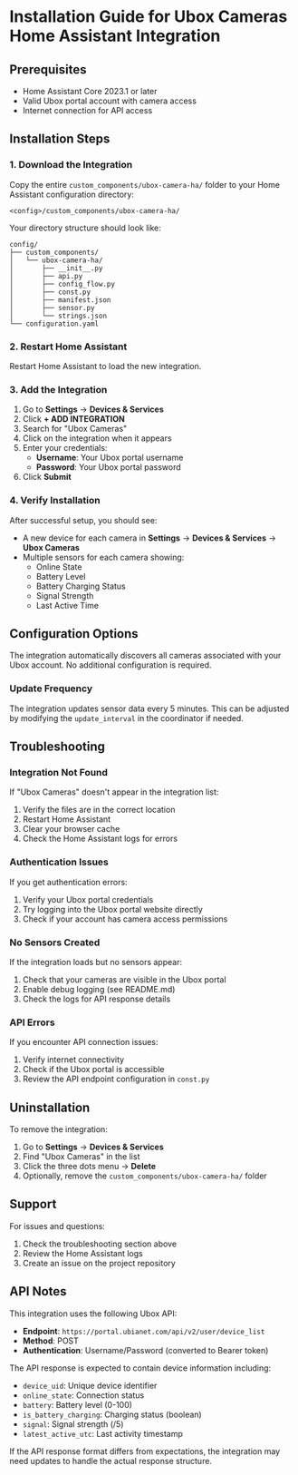 # Installation Guide for Ubox Cameras Home Assistant Integration

## Prerequisites

- Home Assistant Core 2023.1 or later
- Valid Ubox portal account with camera access
- Internet connection for API access

## Installation Steps

### 1. Download the Integration

Copy the entire `custom_components/ubox-camera-ha/` folder to your Home Assistant configuration directory:

```
<config>/custom_components/ubox-camera-ha/
```

Your directory structure should look like:
```
config/
├── custom_components/
│   └── ubox-camera-ha/
│       ├── __init__.py
│       ├── api.py
│       ├── config_flow.py
│       ├── const.py
│       ├── manifest.json
│       ├── sensor.py
│       └── strings.json
└── configuration.yaml
```

### 2. Restart Home Assistant

Restart Home Assistant to load the new integration.

### 3. Add the Integration

1. Go to **Settings** → **Devices & Services**
2. Click **+ ADD INTEGRATION**
3. Search for "Ubox Cameras"
4. Click on the integration when it appears
5. Enter your credentials:
   - **Username**: Your Ubox portal username
   - **Password**: Your Ubox portal password
6. Click **Submit**

### 4. Verify Installation

After successful setup, you should see:
- A new device for each camera in **Settings** → **Devices & Services** → **Ubox Cameras**
- Multiple sensors for each camera showing:
  - Online State
  - Battery Level
  - Battery Charging Status
  - Signal Strength
  - Last Active Time

## Configuration Options

The integration automatically discovers all cameras associated with your Ubox account. No additional configuration is required.

### Update Frequency

The integration updates sensor data every 5 minutes. This can be adjusted by modifying the `update_interval` in the coordinator if needed.

## Troubleshooting

### Integration Not Found

If "Ubox Cameras" doesn't appear in the integration list:
1. Verify the files are in the correct location
2. Restart Home Assistant
3. Clear your browser cache
4. Check the Home Assistant logs for errors

### Authentication Issues

If you get authentication errors:
1. Verify your Ubox portal credentials
2. Try logging into the Ubox portal website directly
3. Check if your account has camera access permissions

### No Sensors Created

If the integration loads but no sensors appear:
1. Check that your cameras are visible in the Ubox portal
2. Enable debug logging (see README.md)
3. Check the logs for API response details

### API Errors

If you encounter API connection issues:
1. Verify internet connectivity
2. Check if the Ubox portal is accessible
3. Review the API endpoint configuration in `const.py`

## Uninstallation

To remove the integration:
1. Go to **Settings** → **Devices & Services**
2. Find "Ubox Cameras" in the list
3. Click the three dots menu → **Delete**
4. Optionally, remove the `custom_components/ubox-camera-ha/` folder

## Support

For issues and questions:
1. Check the troubleshooting section above
2. Review the Home Assistant logs
3. Create an issue on the project repository

## API Notes

This integration uses the following Ubox API:
- **Endpoint**: `https://portal.ubianet.com/api/v2/user/device_list`
- **Method**: POST
- **Authentication**: Username/Password (converted to Bearer token)

The API response is expected to contain device information including:
- `device_uid`: Unique device identifier
- `online_state`: Connection status
- `battery`: Battery level (0-100)
- `is_battery_charging`: Charging status (boolean)
- `signal`: Signal strength (/5)
- `latest_active_utc`: Last activity timestamp

If the API response format differs from expectations, the integration may need updates to handle the actual response structure.
